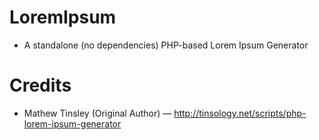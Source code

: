 # LoremIpsum
* A standalone (no dependencies) PHP-based Lorem Ipsum Generator

# Credits
* Mathew Tinsley (Original Author) — http://tinsology.net/scripts/php-lorem-ipsum-generator

